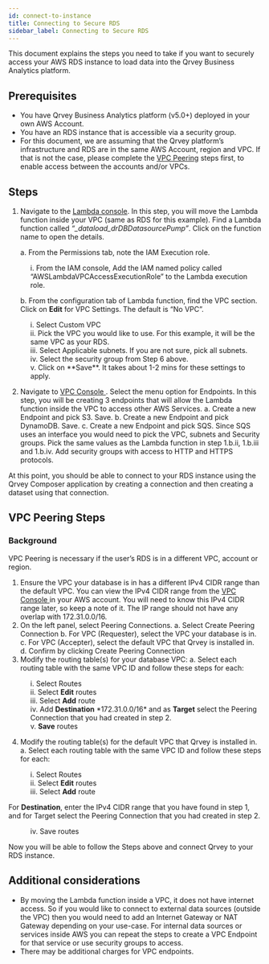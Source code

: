 ```yaml
---
id: connect-to-instance
title: Connecting to Secure RDS
sidebar_label: Connecting to Secure RDS
---
```


This document explains the steps you need to take if you want to securely access your AWS RDS instance to load data into the Qrvey Business Analytics platform.

## Prerequisites
* You have Qrvey Business Analytics platform (v5.0+) deployed in your own AWS Account.
* You have an RDS instance that is accessible via a security group.
* For this document, we are assuming that the Qrvey platform’s infrastructure and RDS are in the same AWS Account, region and VPC. If that is not the case, please complete the <a href="#vpc-peering-steps">VPC Peering</a> steps first, to enable access between the accounts and/or VPCs.

## Steps
1. Navigate to the <a href="https://console.aws.amazon.com/lambda">Lambda console</a>. In this step, you will move the Lambda function inside your VPC (same as RDS for this example). Find a Lambda function called *“<prefix>_dataload_drDBDatasourcePump”*. Click on the function name to open the details. 

<ul style="list-style: none;">
<li>a. From the Permissions tab, note the IAM Execution role.</li>
</ul>
<ul style="list-style: none; margin-left:20px;">
<li>  i. From the IAM console, Add the IAM named policy called “AWSLambdaVPCAccessExecutionRole” to the Lambda execution role.<br></li>
</ul>
<ul style="list-style: none;">
<li>b. From the configuration tab of Lambda function, find the VPC section. Click on <strong>Edit</strong> for VPC Settings. The default is “No VPC”.<br></li>
</ul>
<ul style="list-style: none; margin-left:20px;">
 <li>  i. Select Custom VPC </li> 
 <li>  ii. Pick the VPC you would like to use. For this example, it will be the same VPC as your RDS. </li> 
 <li>  iii. Select Applicable subnets. If you are not sure, pick all subnets. </li> 
 <li>  iv. Select the security group from Step 6 above. </li> 
 <li>  v. Click on **Save**. It takes about 1-2 mins for these settings to apply. </li> 
 </ul>

2. Navigate to <a href="https://console.aws.amazon.com/vpc"> VPC Console </a>. Select the menu option for Endpoints. In this step, you will be creating 3 endpoints that will allow the Lambda function inside the VPC to access other AWS Services.
a. Create a new Endpoint and pick S3. Save.
b. Create a new Endpoint and pick DynamoDB. Save.
c. Create a new Endpoint and pick SQS. Since SQS uses an interface you would need to pick the VPC, subnets and Security groups. Pick the same values as the Lambda function in step 1.b.ii, 1.b.iii and 1.b.iv. Add security groups with access to HTTP and HTTPS protocols. 

At this point, you should be able to connect to your RDS instance using the Qrvey Composer application by creating a connection and then creating a dataset using that connection.

## VPC Peering Steps

### Background

VPC Peering is necessary if the user’s RDS is in a different VPC, account or region.

1. Ensure the VPC your database is in has a different IPv4 CIDR range than the default VPC. You can view the IPv4 CIDR range from the <a href="https://console.aws.amazon.com/vpc"> VPC Console </a> in your AWS account. You will need to know this IPv4 CIDR range later, so keep a note of it. The IP range should not have any overlap with 172.31.0.0/16.
2. On the left panel, select Peering Connections.
a. Select Create Peering Connection
b. For VPC (Requester), select the VPC your database is in.
c. For VPC (Accepter), select the default VPC that Qrvey is installed in.
d. Confirm by clicking Create Peering Connection
3. Modify the routing table(s) for your database VPC:
a. Select each routing table with the same VPC ID and follow these steps for each:

<ul style="list-style: none; margin-left:20px;">
  <li>i. Select Routes</li>
  <li>ii. Select <strong>Edit</strong> routes</li>
  <li>iii. Select <strong>Add</strong> route</li>
  <li>iv. Add <strong>Destination</strong> *172.31.0.0/16* and as <strong>Target</strong> select the Peering Connection that you had created in step 2.</li>
  <li>v. <strong>Save</strong> routes</li>
</ul>

4. Modify the routing table(s) for the default VPC that Qrvey is installed in.
a. Select each routing table with the same VPC ID and follow these steps for each:

<ul style="list-style: none; margin-left:20px;">
   <li>i. Select Routes</li>
   <li>ii. Select <strong>Edit</strong> routes</li>
   <li>iii. Select <strong>Add</strong> route</li>
</ul>

For **Destination**, enter the IPv4 CIDR range that you have found in step 1, and for Target select the Peering Connection that you had created in step 2.

<ul style="list-style: none; margin-left:20px;">
  <li> iv. Save routes </li>
</ul>

Now you will be able to follow the Steps above and connect Qrvey to your RDS instance.

## Additional considerations
* By moving the Lambda function inside a VPC, it does not have internet access. So if you would like to connect to external data sources (outside the VPC) then you would need to add an Internet Gateway or NAT Gateway depending on your use-case. For internal data sources or services inside AWS you can repeat the steps to create a VPC Endpoint for that service or use security groups to access.
* There may be additional charges for VPC endpoints.


